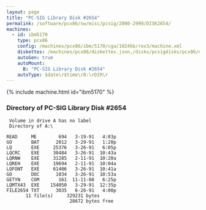 ```yaml
---
layout: page
title: "PC-SIG Library Disk #2654"
permalink: /software/pcx86/sw/misc/pcsig/2000-2999/DISK2654/
machines:
  - id: ibm5170
    type: pcx86
    config: /machines/pcx86/ibm/5170/cga/1024kb/rev3/machine.xml
    diskettes: /machines/pcx86/diskettes.json,/disks/pcsigdisks/pcx86/diskettes.json
    autoGen: true
    autoMount:
      B: "PC-SIG Library Disk #2654"
    autoType: $date\r$time\rB:\rDIR\r
---
```


{% include machine.html id="ibm5170" %}

### Directory of PC-SIG Library Disk #2654

     Volume in drive A has no label
     Directory of A:\

    READ     ME        694   3-19-91   4:03p
    GO       BAT      2012   3-29-91   1:20p
    LQ       EXE     25376   3-26-91   6:05p
    LQCRC    EXE     30484   3-26-91  10:43a
    LQRNW    EXE     31285   2-11-91  10:20a
    LQREH    EXE     19694   2-11-91  10:04a
    LQFONT   EXE     61406   3-26-91  10:41a
    GO       DOC      1034   3-26-91  10:53a
    GETYN    COM       161  11-11-88   6:25p
    LQMTX43  EXE    154050   3-29-91  12:35p
    FILE2654 TXT      3035   6-26-91   4:00p
           11 file(s)     329231 bytes
                           28672 bytes free
